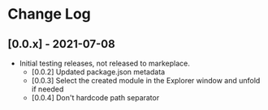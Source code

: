 # Change Log

## [0.0.x] - 2021-07-08

- Initial testing releases, not released to markeplace.
  - [0.0.2] Updated package.json metadata
  - [0.0.3] Select the created module in the Explorer window and unfold if
    needed
  - [0.0.4] Don't hardcode path separator
